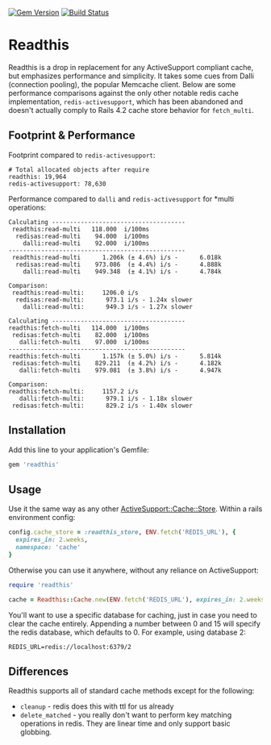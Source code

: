 [![Gem Version](https://badge.fury.io/rb/readthis.svg)](http://badge.fury.io/rb/readthis)
[![Build Status](https://travis-ci.org/sorentwo/readthis.svg?branch=master)](https://travis-ci.org/sorentwo/readthis)

# Readthis

Readthis is a drop in replacement for any ActiveSupport compliant cache, but
emphasizes performance and simplicity. It takes some cues from Dalli (connection
pooling), the popular Memcache client. Below are some performance comparisons
against the only other notable redis cache implementation, `redis-activesupport`,
which has been abandoned and doesn't actually comply to Rails 4.2 cache store
behavior for `fetch_multi`.

## Footprint & Performance

Footprint compared to `redis-activesupport`:

```
# Total allocated objects after require
readthis: 19,964
redis-activesupport: 78,630
```

Performance compared to `dalli` and `redis-activesupport` for \*multi
operations:

```
Calculating -------------------------------------
 readthis:read-multi   118.000  i/100ms
  redisas:read-multi    94.000  i/100ms
    dalli:read-multi    92.000  i/100ms
-------------------------------------------------
 readthis:read-multi      1.206k (± 4.6%) i/s -      6.018k
  redisas:read-multi    973.086  (± 4.4%) i/s -      4.888k
    dalli:read-multi    949.348  (± 4.1%) i/s -      4.784k

Comparison:
 readthis:read-multi:     1206.0 i/s
  redisas:read-multi:      973.1 i/s - 1.24x slower
    dalli:read-multi:      949.3 i/s - 1.27x slower

Calculating -------------------------------------
readthis:fetch-multi   114.000  i/100ms
 redisas:fetch-multi    82.000  i/100ms
   dalli:fetch-multi    97.000  i/100ms
-------------------------------------------------
readthis:fetch-multi      1.157k (± 5.0%) i/s -      5.814k
 redisas:fetch-multi    829.211  (± 4.2%) i/s -      4.182k
   dalli:fetch-multi    979.081  (± 3.8%) i/s -      4.947k

Comparison:
readthis:fetch-multi:     1157.2 i/s
   dalli:fetch-multi:      979.1 i/s - 1.18x slower
 redisas:fetch-multi:      829.2 i/s - 1.40x slower
```

## Installation

Add this line to your application's Gemfile:

```ruby
gem 'readthis'
```

## Usage

Use it the same way as any other [ActiveSupport::Cache::Store][store]. Within a
rails environment config:

```ruby
config.cache_store = :readthis_store, ENV.fetch('REDIS_URL'), {
  expires_in: 2.weeks,
  namespace: 'cache'
}
```

Otherwise you can use it anywhere, without any reliance on ActiveSupport:

```ruby
require 'readthis'

cache = Readthis::Cache.new(ENV.fetch('REDIS_URL'), expires_in: 2.weeks)
```

You'll want to use a specific database for caching, just in case you need to
clear the cache entirely. Appending a number between 0 and 15 will specify the
redis database, which defaults to 0. For example, using database 2:

```
REDIS_URL=redis://localhost:6379/2
```

## Differences

Readthis supports all of standard cache methods except for the following:

* `cleanup` - redis does this with ttl for us already
* `delete_matched` - you really don't want to perform key matching operations
  in redis. They are linear time and only support basic globbing.

[store]: http://api.rubyonrails.org/classes/ActiveSupport/Cache/Store.html
